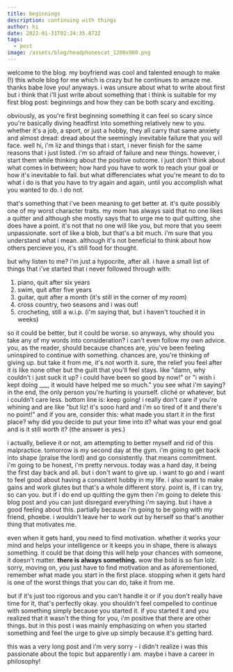```yaml
---
title: beginnings
description: continuing with things
author: hi
date: 2022-01-31T02:24:35.872Z
tags:
  - post
image: /assets/blog/headphonescat_1200x900.png
---
```

welcome to the blog. my boyfriend was cool and talented enough to make (!) this whole blog for me which is crazy but he continues to amaze me. thanks babe love you! anyways. i was unsure about what to write about first but i think that i'll just write about something that i think is suitable for my first blog post: beginnings and how they can be both scary and exciting.

obviously, as you're first beginning something it can feel so scary since you're basically diving headfirst into something relatively new to you. whether it's a job, a sport, or just a hobby, they all carry that same anxiety and almost dread: dread about the seemingly inevitable failure that you will face. well hi, i'm liz and things that i start, i never finish for the same reasons that i just listed. i'm so afraid of failure and new things. however, i start them while thinking about the positive outcome. i just don't think about what comes in between; how hard you have to work to reach your goal or how it's inevitable to fail. but what differenciates what you're meant to do to what i do is that you have to try again and again, until you accomplish what you wanted to do. i do not.

that's something that i've been meaning to get better at. it's quite possibly one of my worst character traits. my mom has always said that no one likes a quitter and although she mostly says that to urge me to *quit* quitting, she does have a point. it's not that no one will like you, but more that you seem unpassionate. sort of like a blob, but that's a bit much. i'm sure that you understand what i mean. although it's not beneficial to think about how others percieve you, it's still food for thought.

but why listen to me? i'm just a hypocrite, after all. i have a small list of things that i've started that i never followed through with:

1. piano, quit after six years
2. swim, quit after five years
3. guitar, quit after a month (it's still in the corner of my room)
4. cross country, two seasons and i was out!
5. crocheting, still a w.i.p. (i'm saying that, but i haven't touched it in weeks)

so it could be better, but it could be worse. so anyways, why should you take any of my words into consideration? i can't even follow my own advice. you, as the reader, should because chances are, you've been feeling uninspired to continue with something. chances are, you're thinking of giving up. but take it from me, it's not worth it. sure, the relief you feel after it is like none other but the guilt that you'll feel stays. like "damn, why couldn't i just suck it up? i could have been so good by now!" or "i wish i kept doing ___, it would have helped me so much." you see what i'm saying? in the end, the only person you're hurting is yourself. cliché or whatever, but i couldn't care less. bottom line is: keep going! i really don't care if you're whining and are like "but liz! it's sooo hard and i'm so tired of it and there's no point!" and if you are, consider this: what made you start it in the first place? why did you decide to put your time into it? what was your end goal and is it still worth it? (the answer is yes.)

i actually, believe it or not, am attempting to better myself and rid of this malpractice. tomorrow is my second day at the gym. i'm going to get back into shape (praise the lord) and go consistently. that means commitment. i'm going to be honest, i'm pretty nervous. today was a hard day, it being the first day back and all. but i don't want to give up. i want to go and i want to feel good about having a consistent hobby in my life. i also want to make gains and work glutes but that's a whole different story. point is, if i can try, so can you. but if i do end up quitting the gym then i'm going to delete this blog post and you can just disregard everything i'm saying. but i have a good feeling about this. partially because i'm going to be going with my friend, phoebe. i wouldn't leave her to work out by herself so that's another thing that motivates me. 

even when it gets hard, you need to find motivation. whether it works your mind and helps your intelligence or it keeps you in shape, there is always something. it could be that doing this will help your chances with someone, it doesn't matter. **there is always something.** wow the bold is so fun lolz. sorry, moving on, you just have to find motivation and as aforementioned, remember what made you start in the first place. stopping when it gets hard is one of the worst things that you can do, take it from me.

but if it's just too rigorous and you can't handle it or if you don't really have time for it, that's perfectly okay. you shouldn't feel compelled to continue with something simply because you started it. if you started it and you realized that it wasn't the thing for you, i'm positive that there are other things. but in this post i was mainly emphasizing on when you started something and feel the urge to give up simply because it's getting hard.

this was a very long post and i'm very sorry - i didn't realize i was this passionate about the topic but apparently i am. maybe i have a career in philosophy!